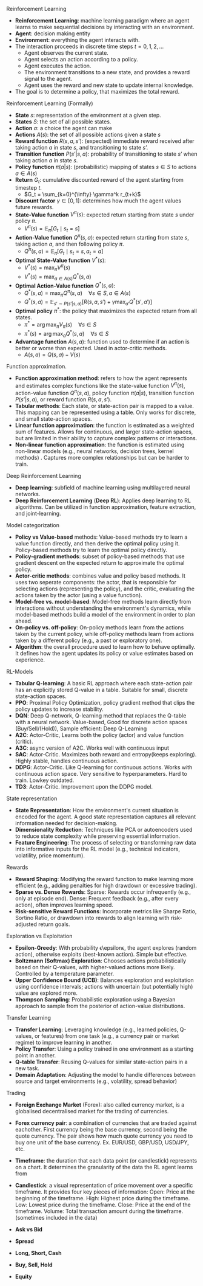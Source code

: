 Reinforcement Learning

- **Reinforcement Learning**: machine learning paradigm where an agent learns to make sequential decisions by interacting with an environment.
- **Agent**: decision making entity
- **Environment**: everything the agent interacts with.
- The interaction proceeds in discrete time steps $t = 0, 1, 2, \dots$
    - Agent observes the current state.
    - Agent selects an action according to a policy.
    - Agent executes the action.
    - The environment transitions to a new state, and provides a reward signal to the agent.
    - Agent uses the reward and new state to update internal knowledge.
- The goal is to determine a policy, that maximizes the total reward.

Reinforcement Learning (Formally)

- **State** $s$: representation of the environment at a given step.
- **States** $S$: the set of all possible states.
- **Action** $a$: a choice the agent can make
- **Actions** $A(s)$: the set of all possible actions given a state $s$
- **Reward function** $R(s,a,s’)$: (expected) immediate reward received after taking action $a$ in state $s$, and transitioning to state $s’$.
- **Transition function** $P(s’|s, a)$: probability of transitioning to state $s’$ when taking action $a$ in state $s$.
- **Policy function** $\pi(a|s)$: (probabilistic) mapping of states $s \in S$ to actions $a \in A(s)$
- **Return** $G_t$: cumulative discounted reward of the agent starting from timestep $t$.
    - $G_t = \sum_{k=0}^{\infty} \gamma^k r_{t+k}$
- **Discount factor** $\gamma \in [0, 1]$: determines how much the agent values future rewards.
- **State-Value function** $V^\pi(s)$: expected return starting from state $s$  under policy $\pi$.
    - $V^\pi(s) = \mathbb{E}_\pi \left[ G_t \mid s_t = s \right]$
- **Action-Value function** $Q^\pi(s, a)$: expected return starting from state $s$, taking action $a$, and then following policy $\pi$.
    - $Q^\pi(s, a) = \mathbb{E}_\pi \left[ G_t \mid s_t = s, a_t = a \right]$
- **Optimal State-Value function** $V^*(s)$:
    - $V^*(s)= \max_π​V^π(s)$
    - $V^*(s) = \max_{a\in A(s)}Q^*(s,a)$
- **Optimal Action-Value function** $Q^*(s,a)$:
    - $Q^*(s, a) = \max_\pi Q^\pi(s, a) \quad \forall s \in S, a \in A(s)$
    - $Q^*(s, a) = \mathbb{E}_{s' \sim P(s'|s,a)} \left[ R(s,a,s') + \gamma \max_{a'} Q^*(s',a') \right]$
- **Optimal policy** $\pi^*$: the policy that maximizes the expected return from all states.
    - $\pi^* = \arg \max_{\pi} V_\pi(s) \quad \forall s \in S$
    - $\pi^*(s) = \arg\max_{a} Q^*(s, a) \quad \forall s \in S$
- **Advantage function** $A(s,a)$: function used to determine if an action is better or worse than expected. Used in actor-critic methods. 
    - $A(s,a) = Q(s,a)-V(s)$

Function approximation.

- **Function approximation method**: refers to how the agent represents and estimates complex functions like the state-value function $V^\pi(s)$, action-value function $Q^\pi(s, a)$, policy function $\pi(a|s)$, transition function $P(s’|s, a)$, or reward function $R(s,a,s’)$.
- **Tabular methods**: Each state, or state-action pair is mapped to a value. This mapping can be represented using a table. Only works for discrete, and small state-action spaces.
- **Linear function approximation**: the function is estimated as a weighted sum of features. Allows for continuous, and larger state-action spaces, but are limited in their ability to capture complex patterns or interactions.
- **Non-linear function approximation**: the function is estimated using non-linear models (e.g., neural networks, decision trees, kernel methods) . Captures more complex relationships but can be harder to train.

Deep Reinforcement Learning

- **Deep learning**: subfield of machine learning using multilayered neural networks.
- **Deep Reinforcement Learning** (**Deep RL**): Applies deep learning to RL algorithms. Can be utilized in function approximation, feature extraction, and joint-learning.

Model categorization

- **Policy vs Value-based** methods: Value-based methods try to learn a value function directly, and then derive the optimal policy using it. Policy-based methods try to learn the optimal policy directly.
- **Policy-gradient methods**: subset of policy-based methods that use gradient descent on the expected return to approximate the optimal policy.
- **Actor-critic methods**: combines value and policy based methods. It uses two seperate components: the actor, that is responsible for selecting actions (representing the policy), and the critic, evaluating the actions taken by the actor (using a value function).
- **Model-free vs. model-based**: Model-free methods learn directly from interactions without understanding the environment's dynamics, while model-based methods build a model of the environment in order to plan ahead.
- **On-policy vs. off-policy**: On-policy methods learn from the actions taken by the current policy, while off-policy methods learn from actions taken by a different policy (e.g., a past or exploratory one).
- **Algorithm**: the overall procedure used to learn how to behave optimally. It defines how the agent updates its policy or value estimates based on experience.

RL-Models

- **Tabular Q-learning**: A basic RL approach where each state-action pair has an explicitly stored Q-value in a table. Suitable for small, discrete state-action spaces.
- **PPO**: Proximal Policy Optimization, policy gradient method that clips the policy updates to increase stability.
- **DQN**: Deep Q-network, Q-learning method that replaces the Q-table with a neural network. Value-based, Good for discrete action spaces (Buy/Sell/(Hold)), Sample efficient: Deep Q-Learning
- **A2C**: Actor-Critic, Learns both the policy (actor) and value function (critic).
- **A3C**: async version of A2C. Works well with continuous input
- **SAC**: Actor-Critic. Maximizes both reward and entropy(keeps exploring). Highly stable, handles continuous action.
- **DDPG**: Actor-Critic. Like Q-learning for continuous actions. Works with continuous action space. Very sensitive to hyperparameters. Hard to train. Lowkey outdated.
- **TD3**: Actor-Critic. Improvement upon the DDPG model.

State representation

- **State Representation**: How the environment's current situation is encoded for the agent. A good state representation captures all relevant information needed for decision-making.
- **Dimensionality Reduction**: Techniques like PCA or autoencoders used to reduce state complexity while preserving essential information.
- **Feature Engineering**: The process of selecting or transforming raw data into informative inputs for the RL model (e.g., technical indicators, volatility, price momentum).

Rewards 

- **Reward Shaping**: Modifying the reward function to make learning more efficient (e.g., adding penalties for high drawdown or excessive trading).
- **Sparse vs. Dense Rewards**: Sparse: Rewards occur infrequently (e.g., only at episode end). Dense: Frequent feedback (e.g., after every action), often improves learning speed.
- **Risk-sensitive Reward Functions**: Incorporate metrics like Sharpe Ratio, Sortino Ratio, or drawdown into rewards to align learning with risk-adjusted return goals.

Exploration vs Exploitation

- **Epsilon-Greedy**: With probability ϵ\epsilonϵ, the agent explores (random action), otherwise exploits (best-known action). Simple but effective.
- **Boltzmann (Softmax) Exploration**: Chooses actions probabilistically based on their Q-values, with higher-valued actions more likely. Controlled by a temperature parameter.
- **Upper Confidence Bound (UCB)**: Balances exploration and exploitation using confidence intervals; actions with uncertain (but potentially high) value are explored more.
- **Thompson Sampling**: Probabilistic exploration using a Bayesian approach to sample from the posterior of action-value distributions.

Transfer Learning

- **Transfer Learning**: Leveraging knowledge (e.g., learned policies, Q-values, or features) from one task (e.g., a currency pair or market regime) to improve learning in another.
- **Policy Transfer**: Using a policy trained in one environment as a starting point in another.
- **Q-table Transfer**: Reusing Q-values for similar state-action pairs in a new task.
- **Domain Adaptation**: Adjusting the model to handle differences between source and target environments (e.g., volatility, spread behavior)

Trading

- **Foreign Exchange Market** (Forex): also called currency market, is a globalised decentralised market for the trading of currencies.
- **Forex currency pair**: a combination of currencies that are traded against eachother. First currency being the base currency, second being the quote currency. The pair shows how much quote currency you need to buy one unit of the base currency. Ex. EUR/USD, GBP/USD, USD/JPY, etc.
- **Timeframe**: the duration that each data point (or candlestick) represents on a chart. It determines the granularity of the data the RL agent learns from
- **Candlestick**: a visual representation of price movement over a specific timeframe. It provides four key pieces of information: Open: Price at the beginning of the timeframe. High: Highest price during the timeframe. Low: Lowest price during the timeframe. Close: Price at the end of the timeframe. Volume: Total transaction amount during the timeframe. (sometimes included in the data)

- **Ask vs Bid**
- **Spread**
- **Long, Short, Cash**
- **Buy, Sell, Hold**
- **Equity**
